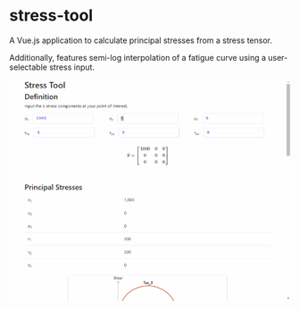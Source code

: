 # stress-tool

A Vue.js application to calculate principal stresses from a stress tensor.

Additionally, features semi-log interpolation of a fatigue curve using a user-selectable stress input.

![Demo gif](Demo1c.gif?raw=True "Demo1c")
